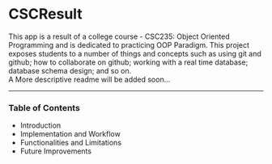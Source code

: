# CSCResult
This app is a result of a college course - CSC235: Object Oriented Programming and is dedicated to practicing OOP Paradigm. This project exposes students to a number of things and concepts such as using git and github; how to collaborate on github; working with a real time database; database schema design; and so on.     
A More descriptive readme will be added soon...

<hr/>

### Table of Contents
- Introduction
- Implementation and Workflow
- Functionalities and Limitations
- Future Improvements
